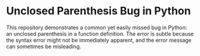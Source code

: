 # Unclosed Parenthesis Bug in Python

This repository demonstrates a common yet easily missed bug in Python: an unclosed parenthesis in a function definition.  The error is subtle because the syntax error might not be immediately apparent, and the error message can sometimes be misleading.